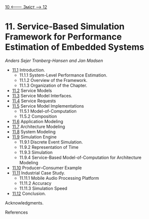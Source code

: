 [10 <--- ](10.md) [   Зміст   ](README.md) [--> 12](12.md)

# 11. Service-Based Simulation Framework for Performance Estimation of Embedded Systems

*Anders Sejer Tranberg-Hansen* *and Jan Madsen*

- [11.1](11_1.md)    Introduction. 
  - 11.1.1    System-Level Performance Estimation. 
  - 11.1.2    Overview of the Framework. 
  - 11.1.3    Organization of the Chapter. 
- [11.2](11_2.md)    Service Models 
- [11.3](11_3.md)    Service Model Interfaces. 
- [11.4](11_4.md)    Service Requests 
- [11.5](11_5.md)    Service Model Implementations 
  - 11.5.1    Model-of-Computation 
  - 11.5.2    Composition 
- [11.6](11_6.md)    Application Modeling 
- [11.7](11_7.md)    Architecture Modeling 
- [11.8](11_8.md)    System Modeling 
- [11.9](11_9.md)    Simulation Engine 
  - 11.9.1    Discrete Event Simulation. 
  - 11.9.2    Representation of Time 
  - 11.9.3    Simulation 
  - 11.9.4    Service-Based Model-of-Computation for Architecture Modeling 
- [11.10](11_10.md)  Producer–Consumer Example 
- [11.11](11_11.md)  Industrial Case Study. 
  - 11.11.1  Mobile Audio Processing Platform 
  - 11.11.2  Accuracy 
  - 11.11.3  Simulation Speed 
- [11.12](11_12.md)    Conclusion. 

Acknowledgments. 

References 